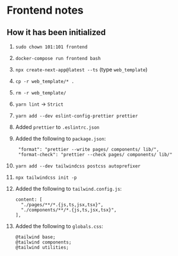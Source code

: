 # Frontend notes

## How it has been initialized

1. `sudo chown 101:101 frontend`
2. `docker-compose run frontend bash`
3. `npx create-next-app@latest --ts` (type `web_template`)
4. `cp -r web_template/* .`
5. `rm -r web_template/`
6. `yarn lint` -> `Strict`
7. `yarn add --dev eslint-config-prettier prettier`
8. Added `prettier` to `.eslintrc.json`
9. Added the following to `package.json`:

        "format": "prettier --write pages/ components/ lib/",
        "format-check": "prettier --check pages/ components/ lib/"

10. `yarn add --dev tailwindcss postcss autoprefixer`
11. `npx tailwindcss init -p`
12. Added the following to `tailwind.config.js`:

        content: [
          "./pages/**/*.{js,ts,jsx,tsx}",
          "./components/**/*.{js,ts,jsx,tsx}",
        ],

13. Added the following to `globals.css`:

        @tailwind base;
        @tailwind components;
        @tailwind utilities;
